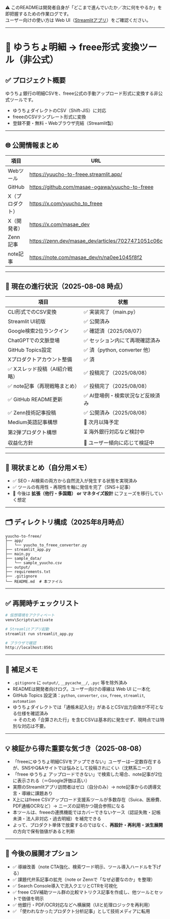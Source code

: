 ⚠️ このREADMEは開発者自身が「どこまで進んでいたか／次に何をやるか」を即把握するための作業ログです。  
ユーザー向けの使い方は Web UI（[Streamlitアプリ](https://yuucho-to-freee.streamlit.app/)）をご確認ください。

---

# 📂 ゆうちょ明細 → freee形式 変換ツール（非公式）

## ✅ プロジェクト概要

ゆうちょ銀行の明細CSVを、freee公式の手動アップロード形式に変換する非公式ツールです。

- ゆうちょダイレクトのCSV（Shift-JIS）に対応  
- freeeのCSVテンプレート形式に変換  
- 登録不要・無料・Webブラウザ完結（Streamlit製）

---

## 🌐 公開情報まとめ

| 項目 | URL |
|------|-----|
| Webツール | https://yuucho-to-freee.streamlit.app/ |
| GitHub | https://github.com/masae-ogawa/yuucho-to-freee |
| X（プロダクト） | https://x.com/yuucho_to_freee |
| X（開発者） | https://x.com/masae_dev |
| Zenn記事 | https://zenn.dev/masae_dev/articles/7027471051c06c |
| note記事 | https://note.com/masae_dev/n/na0ee1045f8f2 |

---

## 📌 現在の進行状況（2025-08-08 時点）

| 項目                             | 状態                             |
|----------------------------------|----------------------------------|
| CLI形式でのCSV変換               | ✅ 実装完了（main.py）           |
| Streamlit UI初版                 | ✅ 公開済み                      |
| Google検索2位ランクイン         | ✅ 確認済（2025/08/07）          |
| ChatGPTでの文脈登場             | ✅ セッション内にて再現確認済み  |
| GitHub Topics設定               | ✅ 済（python, converter 他）    |
| Xプロダクトアカウント整備        | ✅ 済                            |
| ✅ Xスレッド投稿（AI紹介戦略）    | ✅ 投稿完了（2025/08/08）        |
| ✅ note記事（再現戦略まとめ）     | ✅ 投稿完了（2025/08/08）        |
| ✅ GitHub README更新              | ✅ AI登場例・検索状況など反映済み|
| ✅ Zenn技術記事投稿                | ✅ 公開済み（2025/08/08）        |
| Medium英語記事構想               | 📅 次月以降予定                  |
| 第2弾プロダクト構想              | ⏳ 海外銀行対応など検討中       |
| 収益化方針                       | 🧪 ユーザー傾向に応じて検証中   |

---

## 🧭 現状まとめ（自分用メモ）

- ✅ SEO・AI検索の両方から自然流入が発生する状態を実現済み  
- ✅ ツールの有用性・再現性を軸に発信を完了（SNS＋記事）  
- 📌 今後は **拡張（他行・多国籍） or マネタイズ設計** にフェーズを移行していく想定

---

## 🗂️ ディレクトリ構成（2025年8月時点）

```
yuucho-to-freee/
├── app/
│   └── yuucho_to_freee_converter.py
├── streamlit_app.py
├── main.py
├── sample_data/
│   └── sample_yuucho.csv
├── output/
├── requirements.txt
├── .gitignore
└── README.md  # 本ファイル
```

---

## ✅ 再開時チェックリスト

```bash
# 仮想環境をアクティベート
venv\Scripts\activate

# Streamlitアプリ起動
streamlit run streamlit_app.py

# ブラウザで確認
http://localhost:8501
```

---

## 📝 補足メモ

- `.gitignore` に `output/`, `__pycache__/`, `.pyc` 等を除外済み  
- READMEは開発者向けログ。ユーザー向けの導線は Web UI に一本化  
- GitHub Topics 設定済：`python`, `converter`, `csv`, `freee`, `streamlit`, `automation`  
- ゆうちょダイレクトでは「通帳未記入分」があるとCSV出力自体が不可となる仕様を確認済み  
  → そのため「合算された行」を含むCSVは基本的に発生せず、現時点では特別な対応は不要。

---

## 💡 検証から得た重要な気づき（2025-08-08）

- 「freeeにゆうちょ明細CSVをアップできない」ユーザーは一定数存在するが、SNSやQ&Aサイトでは悩みとして投稿されにくい（沈黙系ニーズ）
- 「freee ゆうちょ アップロードできない」で検索した場合、note記事が2位に表示される（＝Google評価は高い）
- 実際のStreamlitアプリ訪問者はゼロ（自分のみ）→ note記事からの誘導文言・導線に課題あり
- X上にはfreee CSVアップロード支援系ツールが多数存在（Suica、医療費、PDF通帳OCRなど）→ ニーズの証明かつ競合参照になる
- 本ツールは、freeeの連携機能ではカバーできないケース（認証失敗・記帳未済・法人非対応・過去明細）を補完できる
- よって、プロダクト単体で放棄するのではなく、**再設計・再利用・派生展開**の方向で保有価値があると判断

---

## 🧭 今後の展開オプション

- ✅ 導線改善（note CTA強化、検索ワード明示、ツール導入ハードルを下げる）  
- ✅ 課題代弁系記事の拡充（note or Zennで「なぜ必要なのか」を整理）  
- ✅ Search Console導入で流入クエリとCTRを可視化  
- ✅ freee CSV補助ツール群の比較マトリクス記事を作成し、他ツールとセットで価値を明示  
- ✅ 他銀行・PDF/OCR対応などへ横展開（UIと処理ロジックを再利用）  
- ✅ 「使われなかったプロダクト分析記事」として技術メディアに転用
